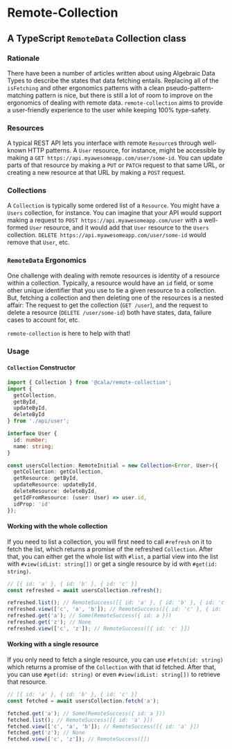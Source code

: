 # Remote-Collection
## A TypeScript `RemoteData` Collection class

### Rationale

There have been a number of articles written about using Algebraic Data Types to
describe the states that data fetching entails. Replacing all of the
`isFetching` and other ergonomics patterns with a clean pseudo-pattern-matching
pattern is nice, but there is still a lot of room to improve on the ergonomics
of dealing with remote data. `remote-collection` aims to provide a user-friendly
experience to the user while keeping 100% type-safety.

### Resources

A typical REST API lets you interface with remote `Resource`s through well-known
HTTP patterns. A `User` resource, for instance, might be accessible by making a
`GET https://api.myawesomeapp.com/user/some-id`. You can update parts of that
resource by making a `PUT` or `PATCH` request to that same URL, or creating a
new resource at that URL by making a `POST` request.

### Collections

A `Collection` is typically some ordered list of a `Resource`. You might have a
`Users` collection, for instance. You can imagine that your API would support
making a request to `POST https://api.myawesomeapp.com/user` with a well-formed
`User` resource, and it would add that `User` resource to the `Users`
collection. `DELETE https://api.myawesomeapp.com/user/some-id` would remove that
`User`, etc.

### `RemoteData` Ergonomics

One challenge with dealing with remote resources is identity of a resource
within a collection. Typically, a resource would have an `id` field, or some
other unique identifier that you use to tie a given resource to a collection.
But, fetching a collection and then deleting one of the resources is a nested
affair: The request to get the collection (`GET /user`), and the request to
delete a resource (`DELETE /user/some-id`) both have states, data, failure cases
to account for, etc.

`remote-collection` is here to help with that!

### Usage

#### `Collection` Constructor

```ts
import { Collection } from '@cala/remote-collection';
import {
  getCollection,
  getById,
  updateById,
  deleteById
} from './api/user';

interface User {
  id: number;
  name: string;
}

const usersCollection: RemoteInitial = new Collection<Error, User>({
  getCollection: getCollection,
  getResource: getById,
  updateResource: updateById,
  deleteResource: deleteById,
  getIdFromResource: (user: User) => user.id,
  idProp: 'id'
});
```

#### Working with the whole collection

If you need to list a collection, you will first need to call `#refresh` on it
to fetch the list, which returns a promise of the refreshed `Collection`. After
that, you can either get the whole list with `#list`, a partial view into the
list with `#view(idList: string[])` or get a single resource by id with
`#get(id: string)`.

```ts
// [{ id: 'a' }, { id: 'b' }, { id: 'c' }]
const refreshed = await usersCollection.refresh();

refreshed.list(); // RemoteSuccess([{ id: 'a' }, { id: 'b' }, { id: 'c' }])
refreshed.view(['c', 'a', 'b']); // RemoteSuccess([{ id: 'c' }, { id: 'a' }, { id: 'b' }])
refreshed.get('a'); // Some(RemoteSuccess({ id: a }))
refreshed.get('z'); // None
refreshed.view(['c', 'z']); // RemoteSuccess([{ id: 'c' }])
```

#### Working with a single resource

If you only need to fetch a single resource, you can use `#fetch(id: string)`
which returns a promise of the `Collection` with that id fetched. After that,
you can use `#get(id: string)` or even `#view(idList: string[])` to retrieve
that resource.

```ts
// [{ id: 'a' }, { id: 'b' }, { id: 'c' }]
const fetched = await usersCollection.fetch('a');

fetched.get('a'); // Some(RemoteSuccess({ id: a }))
fetched.list(); // RemoteSuccess([{ id: 'a' }])
fetched.view(['c', 'a', 'b']); // RemoteSuccess([{ id: 'a' }])
fetched.get('z'); // None
fetched.view(['c', 'z']); // RemoteSuccess([])
```

